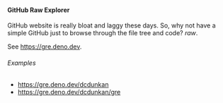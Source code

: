 #### GitHub Raw Explorer

GitHub website is really bloat and laggy these days.
So, why not have a simple GitHub just to browse through the file tree and code? _raw_.

See <https://gre.deno.dev>.

###### Examples

- <https://gre.deno.dev/dcdunkan>
- <https://gre.deno.dev/dcdunkan/gre>